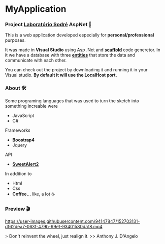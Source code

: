 # MyApplication
### Project [**Laboratório Sodré**](https://laboratoriosodre.com.br/) AspNet 🧪

This is a web application developed especially for **personal/professional** purposes.

It was made in **Visual Studio** using Asp .Net and [**scaffold**](https://docs.microsoft.com/pt-br/aspnet/core/security/authentication/scaffold-identity?view=aspnetcore-6.0&tabs=visual-studio) code generetor. 
In it we have a database with three [**entities**](https://medium.com/swlh/entity-framework-building-an-asp-web-application-mvc-1af09a450e88) that store the data and communicate with each other.  

You can check out the project by downloading it and running it in your Visual studio. **By default it will use the LocalHost port.**

### About 🛠
Some programing languages that was used to turn the sketch into something increable were
- JavaScript
- C#

Frameworks

- **[Boostrap4](https://getbootstrap.com/docs/4.0/getting-started/introduction/)**
- Jquery

API

- [**SweetAlert2**](https://sweetalert2.github.io/#download)

In addition to

- Html
- Css
- **Coffee...** like, a lot ☕

### Preview 🎬

https://user-images.githubusercontent.com/94147847/152703131-df62dea7-063f-479b-99e1-93401580da18.mp4

<div align:center>
> Don't reinvent the wheel, just realign it.
>> Anthony J. D'Angelo 
<div />
